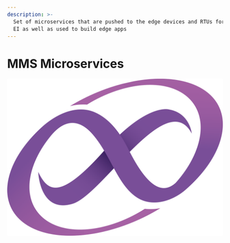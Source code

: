 ```yaml
---
description: >-
  Set of microservices that are pushed to the edge devices and RTUs for enabling
  EI as well as used to build edge apps
---
```


# MMS Microservices



![MMS Microservices](../.gitbook/assets/mms_hi%20%281%29.png)



